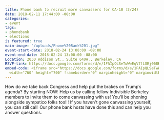 ```yaml
---
title: Phone bank to recruit more canvassers for CA-10 (2/24)
date: 2018-02-11 17:44:00 -08:00
categories:
- event
tags:
- phonebank
- elections
is featured: true
main-image: "/uploads/Phone%20Bank%201.jpg"
event-start-date: 2018-02-24 13:00:00 -08:00
event-end-date: 2018-02-24 13:00:00 -08:00
Location: 2030 Addison St., Suite 640A., Berkeley, CA
RSVP-link: https://docs.google.com/forms/d/e/1FAIpQLSeTwWwEqV7fLOEj068KTLPxC-u_N_HkNh64o4jMXtmHOXI06A/viewform
embed-code: <iframe src="https://docs.google.com/forms/d/e/1FAIpQLSeTwWwEqV7fLOEj068KTLPxC-u_N_HkNh64o4jMXtmHOXI06A/viewform?embedded=true"
  width="760" height="700" frameborder="0" marginheight="0" marginwidth="0">Loading...</iframe>
---
```


How do we take back Congress and help put the brakes on Trump’s agenda?  By starting NOW! Help us by calling fellow Indivisible Berkeley members to invite them to come canvassing with us! You’ll be phoning alongside sympatico folks too! ! If you haven't gone canvassing yourself, you can still call!  Our phone bank hosts have done this and can help you answer questions.